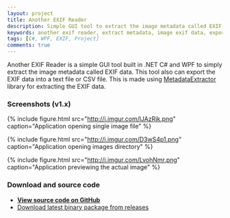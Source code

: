 ```yaml
---
layout: project
title: Another EXIF Reader
description: Simple GUI tool to extract the image metadata called EXIF data.
keywords: another exif reader, extract metadata, image exif data, export exif data, image preview
tags: [C#, WPF, EXIF, Project]
comments: true
---
```


Another EXIF Reader is a simple GUI tool built in .NET C# and WPF to simply extract the image metadata called EXIF data. This tool also can export the EXIF data into a text file or CSV file. This is made using [MetadataExtractor](https://github.com/drewnoakes/metadata-extractor-dotnet) library for extracting the EXIF data.

### Screenshots (v1.x)

{% include figure.html src="http://i.imgur.com/lJAzRjk.png" caption="Application opening single image file" %}

{% include figure.html src="http://i.imgur.com/D3wS4p1.png" caption="Application opening images directory" %}

{% include figure.html src="http://i.imgur.com/LvohNmr.png" caption="Application previewing the actual image" %}

### Download and source code

- [**View source code on GitHub**](https://github.com/heiswayi/another-exif-reader)
- [Download latest binary package from releases](https://github.com/heiswayi/another-exif-reader/releases)
